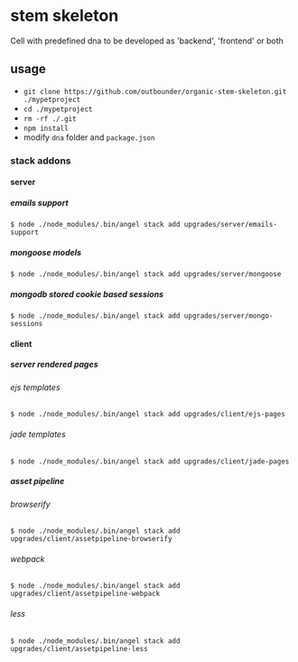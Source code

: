 # stem skeleton

Cell with predefined dna to be developed as 'backend', 'frontend' or both

## usage

- `git clone https://github.com/outbounder/organic-stem-skeleton.git ./mypetproject`
- `cd ./mypetproject`
- `rm -rf ./.git`
- `npm install`
- modify `dna` folder and `package.json`

### stack addons

#### server

##### emails support

    $ node ./node_modules/.bin/angel stack add upgrades/server/emails-support

##### mongoose models

    $ node ./node_modules/.bin/angel stack add upgrades/server/mongoose

##### mongodb stored cookie based sessions

    $ node ./node_modules/.bin/angel stack add upgrades/server/mongo-sessions

#### client

##### server rendered pages

###### ejs templates

    $ node ./node_modules/.bin/angel stack add upgrades/client/ejs-pages

###### jade templates

    $ node ./node_modules/.bin/angel stack add upgrades/client/jade-pages

##### asset pipeline

###### browserify

    $ node ./node_modules/.bin/angel stack add upgrades/client/assetpipeline-browserify

###### webpack

    $ node ./node_modules/.bin/angel stack add upgrades/client/assetpipeline-webpack

###### less

    $ node ./node_modules/.bin/angel stack add upgrades/client/assetpipeline-less
